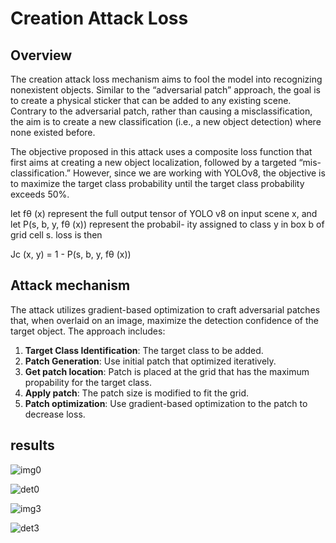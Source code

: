 # Creation Attack Loss 
## Overview 
The creation attack loss mechanism aims to fool the model into recognizing nonexistent objects. Similar to the 
“adversarial patch” approach, the goal is to create a physical sticker that can be added to any existing scene. 
Contrary to the adversarial patch, rather than causing a misclassification, the aim is to create a new classification 
(i.e., a new object detection) where none existed before.

The objective proposed in this attack uses a composite loss function that first aims at creating a new object 
localization, followed by a targeted “mis-classification.” However, since we are working with YOLOv8, the objective is 
to maximize the target class probability until the target class probability exceeds 50%.

let fθ (x) represent the full output tensor of YOLO v8 on input
scene x, and let P(s, b, y, fθ (x)) represent the probabil-
ity assigned to class y in box b of grid cell s. 
loss is then

Jc (x, y) = 1 - P(s, b, y, fθ (x))
 
## Attack mechanism

The attack utilizes gradient-based optimization to craft adversarial patches that, when overlaid on an image, maximize the detection confidence of the target object.
The approach includes:

1. **Target Class Identification**: The target class to be added.
2. **Patch Generation**: Use initial patch that optimized iteratively.
3. **Get patch location**: Patch is placed at the grid that has the maximum propability for the target class.
4. **Apply patch**: The patch size is modified to fit the grid.
5. **Patch optimization**: Use gradient-based optimization to the patch to decrease loss.

## results
![img0](https://github.com/user-attachments/assets/abbbf8b7-7cda-4da8-ae1f-c9be9738056b)

![det0](https://github.com/user-attachments/assets/f41df6ae-13ee-4544-a617-3e68ac1ceb32)

![img3](https://github.com/user-attachments/assets/8be3b681-4bf5-4417-8de1-70a77f9a9a33)

![det3](https://github.com/user-attachments/assets/b77fe74d-e09f-441a-8963-04a363969c2c)



